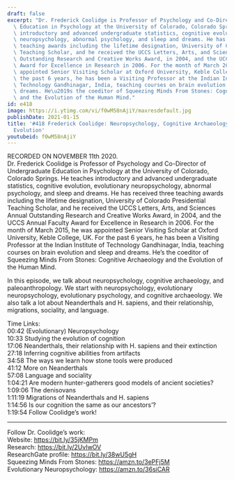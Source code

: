 ```yaml
---
draft: false
excerpt: "Dr. Frederick Coolidge is Professor of Psychology and Co-Director of Undergraduate\
  \ Education in Psychology at the University of Colorado, Colorado Springs. He teaches\
  \ introductory and advanced undergraduate statistics, cognitive evolution, evolutionary\
  \ neuropsychology, abnormal psychology, and sleep and dreams. He has received three\
  \ teaching awards including the lifetime designation, University of Colorado Presidential\
  \ Teaching Scholar, and he received the UCCS Letters, Arts, and Sciences Annual\
  \ Outstanding Research and Creative Works Award, in 2004, and the UCCS Annual Faculty\
  \ Award for Excellence in Research in 2006. For the month of March 2015, he was\
  \ appointed Senior Visiting Scholar at Oxford University, Keble College, UK. For\
  \ the past 6 years, he has been a Visiting Professor at the Indian Institute of\
  \ Technology Gandhinagar, India, teaching courses on brain evolution and sleep and\
  \ dreams. He\u2019s the coeditor of Squeezing Minds From Stones: Cognitive Archaeology\
  \ and the Evolution of the Human Mind."
id: e418
image: https://i.ytimg.com/vi/f0wM58nAjiY/maxresdefault.jpg
publishDate: 2021-01-15
title: '#418 Frederick Coolidge: Neuropsychology, Cognitive Archaeology, and Human
  Evolution'
youtubeid: f0wM58nAjiY
---
```

RECORDED ON NOVEMBER 11th 2020.  
Dr. Frederick Coolidge is Professor of Psychology and Co-Director of Undergraduate Education in Psychology at the University of Colorado, Colorado Springs. He teaches introductory and advanced undergraduate statistics, cognitive evolution, evolutionary neuropsychology, abnormal psychology, and sleep and dreams. He has received three teaching awards including the lifetime designation, University of Colorado Presidential Teaching Scholar, and he received the UCCS Letters, Arts, and Sciences Annual Outstanding Research and Creative Works Award, in 2004, and the UCCS Annual Faculty Award for Excellence in Research in 2006. For the month of March 2015, he was appointed Senior Visiting Scholar at Oxford University, Keble College, UK. For the past 6 years, he has been a Visiting Professor at the Indian Institute of Technology Gandhinagar, India, teaching courses on brain evolution and sleep and dreams. He’s the coeditor of Squeezing Minds From Stones: Cognitive Archaeology and the Evolution of the Human Mind.

In this episode, we talk about neuropsychology, cognitive archaeology, and paleoanthropology. We start with neuropsychology, evolutionary neuropsychology, evolutionary psychology, and cognitive archaeology. We also talk a lot about Neanderthals and H. sapiens, and their relationship, migrations, sociality, and language. 

Time Links:  
00:42  (Evolutionary) Neuropsychology  
10:33  Studying the evolution of cognition  
17:06  Neanderthals, their relationship with H. sapiens and their extinction  
27:18  Inferring cognitive abilities from artifacts  
34:58  The ways we learn how stone tools were produced  
41:12  More on Neanderthals  
57:08  Language and sociality  
1:04:21  Are modern hunter-gatherers good models of ancient societies?  
1:09:06  The denisovans  
1:11:19  Migrations of Neanderthals and H. sapiens  
1:14:56  Is our cognition the same as our ancestors’?  
1:19:54  Follow Coolidge’s work!

---

Follow Dr. Coolidge’s work:  
Website: https://bit.ly/35jKMPm  
Research: https://bit.ly/2UvIwOV  
ResearchGate profile: https://bit.ly/38wU5gH  
Squeezing Minds From Stones: https://amzn.to/3ePFj5M  
Evolutionary Neuropsychology: https://amzn.to/36siCAR

